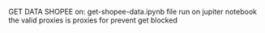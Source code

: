GET DATA SHOPEE
on:
    get-shopee-data.ipynb file run on jupiter notebook
    the valid proxies is proxies for prevent get blocked